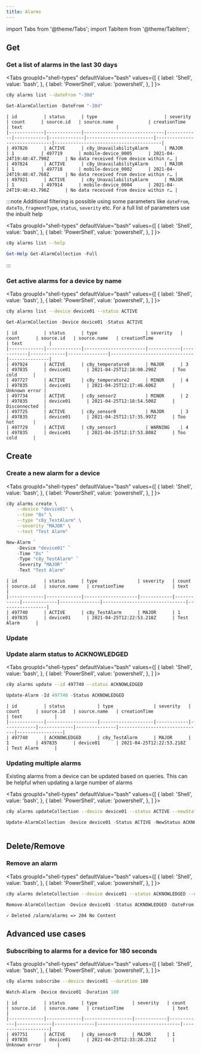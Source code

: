 ```yaml
---
title: Alarms
---
```


import Tabs from '@theme/Tabs';
import TabItem from '@theme/TabItem';

## Get

### Get a list of alarms in the last 30 days


<Tabs
  groupId="shell-types"
  defaultValue="bash"
  values={[
    { label: 'Shell', value: 'bash', },
    { label: 'PowerShell', value: 'powershell', },
  ]
}>
<TabItem value="bash">

```bash
c8y alarms list --dateFrom "-30d"
```

</TabItem>
<TabItem value="powershell">

```powershell
Get-AlarmCollection -DateFrom "-30d"
```

</TabItem>
</Tabs>


```plaintext title="Output"
| id          | status      | type                         | severity   | count      | source.id   | source.name             | creationTime                  | text                                   |
|-------------|-------------|------------------------------|------------|------------|-------------|-------------------------|-------------------------------|----------------------------------------|
| 497826      | ACTIVE      | c8y_UnavailabilityAlarm      | MAJOR      | 1          | 497719      | mobile-device_0005      | 2021-04-24T19:48:47.790Z      | No data received from device within r… |
| 497824      | ACTIVE      | c8y_UnavailabilityAlarm      | MAJOR      | 1          | 497718      | mobile-device_0002      | 2021-04-24T19:48:47.768Z      | No data received from device within r… |
| 497921      | ACTIVE      | c8y_UnavailabilityAlarm      | MAJOR      | 1          | 497914      | mobile-device_0004      | 2021-04-24T19:48:43.796Z      | No data received from device within r… |
```

:::note
Additional filtering is possible using some parameters like `dateFrom`, `dateTo`, `fragmentType`, `status`, `severity` etc. For a full list of parameters use the inbuilt help

<Tabs
  groupId="shell-types"
  defaultValue="bash"
  values={[
    { label: 'Shell', value: 'bash', },
    { label: 'PowerShell', value: 'powershell', },
  ]
}>
<TabItem value="bash">

```bash
c8y alarms list --help
```

</TabItem>
<TabItem value="powershell">

```powershell
Get-Help Get-AlarmCollection -Full
```

</TabItem>
</Tabs>
:::

### Get active alarms for a device by name

<Tabs
  groupId="shell-types"
  defaultValue="bash"
  values={[
    { label: 'Shell', value: 'bash', },
    { label: 'PowerShell', value: 'powershell', },
  ]
}>
<TabItem value="bash">

```bash
c8y alarms list --device device01 --status ACTIVE
```

</TabItem>
<TabItem value="powershell">

```powershell
Get-AlarmCollection -Device device01 -Status ACTIVE
```

</TabItem>
</Tabs>


```plaintext title="Output"
| id          | status      | type                  | severity   | count      | source.id   | source.name   | creationTime                  | text          |
|-------------|-------------|-----------------------|------------|------------|-------------|---------------|-------------------------------|---------------|
| 497924      | ACTIVE      | c8y_temperature0      | MAJOR      | 3          | 497835      | device01      | 2021-04-25T12:18:00.290Z      | Too cold      |
| 497727      | ACTIVE      | c8y_temperature2      | MINOR      | 4          | 497835      | device01      | 2021-04-25T12:17:46.606Z      | Unknown error |
| 497734      | ACTIVE      | c8y_sensor2           | MINOR      | 2          | 497835      | device01      | 2021-04-25T12:18:54.500Z      | Disconnected  |
| 497725      | ACTIVE      | c8y_sensor0           | MAJOR      | 3          | 497835      | device01      | 2021-04-25T12:17:35.997Z      | Too hot       |
| 497729      | ACTIVE      | c8y_sensor3           | WARNING    | 4          | 497835      | device01      | 2021-04-25T12:17:53.808Z      | Too cold      |
```

## Create

### Create a new alarm for a device

<Tabs
  groupId="shell-types"
  defaultValue="bash"
  values={[
    { label: 'Shell', value: 'bash', },
    { label: 'PowerShell', value: 'powershell', },
  ]
}>
<TabItem value="bash">

```bash
c8y alarms create \
    --device "device01" \
    --time "0s" \
    --type "c8y_TestAlarm" \
    --severity "MAJOR" \
    --text "Test Alarm"
```

</TabItem>
<TabItem value="powershell">

```powershell
New-Alarm `
    -Device "device01" `
    -Time "0s" `
    -Type "c8y_TestAlarm" `
    -Severity "MAJOR" `
    -Text "Test Alarm"
```

</TabItem>
</Tabs>


```plaintext title="Output"
| id          | status      | type               | severity   | count      | source.id   | source.name   | creationTime                  | text            |
|-------------|-------------|--------------------|------------|------------|-------------|---------------|-------------------------------|-----------------|
| 497740      | ACTIVE      | c8y_TestAlarm      | MAJOR      | 1          | 497835      | device01      | 2021-04-25T12:22:53.218Z      | Test Alarm      |
```

### Update

### Update alarm status to ACKNOWLEDGED

<Tabs
  groupId="shell-types"
  defaultValue="bash"
  values={[
    { label: 'Shell', value: 'bash', },
    { label: 'PowerShell', value: 'powershell', },
  ]
}>
<TabItem value="bash">

```bash
c8y alarms update --id 497740 --status ACKNOWLEDGED
```

</TabItem>
<TabItem value="powershell">

```powershell
Update-Alarm -Id 497740 -Status ACKNOWLEDGED
```

</TabItem>
</Tabs>


```plaintext title="Output"
| id          | status            | type               | severity   | count      | source.id   | source.name   | creationTime                  | text            |
|-------------|-------------------|--------------------|------------|------------|-------------|---------------|-------------------------------|-----------------|
| 497740      | ACKNOWLEDGED      | c8y_TestAlarm      | MAJOR      | 1          | 497835      | device01      | 2021-04-25T12:22:53.218Z      | Test Alarm      |
```

### Updating multiple alarms

Existing alarms from a device can be updated based on queries. This can be helpful when updating a large number of alarms

<Tabs
  groupId="shell-types"
  defaultValue="bash"
  values={[
    { label: 'Shell', value: 'bash', },
    { label: 'PowerShell', value: 'powershell', },
  ]
}>
<TabItem value="bash">

```bash
c8y alarms updateCollection --device device01 --status ACTIVE --newStatus ACKNOWLEDGED
```

</TabItem>
<TabItem value="powershell">

```powershell
Update-AlarmCollection -Device device01 -Status ACTIVE -NewStatus ACKNOWLEDGED
```

</TabItem>
</Tabs>


```plaintext title="No output"
```

## Delete/Remove

### Remove an alarm

<Tabs
  groupId="shell-types"
  defaultValue="bash"
  values={[
    { label: 'Shell', value: 'bash', },
    { label: 'PowerShell', value: 'powershell', },
  ]
}>
<TabItem value="bash">

```bash
c8y alarms deleteCollection --device device01 --status ACKNOWLEDGED --dateFrom -1d
```

</TabItem>
<TabItem value="powershell">

```powershell
Remove-AlarmCollection -Device device01 -Status ACKNOWLEDGED -DateFrom -1d
```

</TabItem>
</Tabs>

```plaintext title="Output (standard error)"
✓ Deleted /alarm/alarms => 204 No Content
```

## Advanced use cases

### Subscribing to alarms for a device for 180 seconds

<Tabs
  groupId="shell-types"
  defaultValue="bash"
  values={[
    { label: 'Shell', value: 'bash', },
    { label: 'PowerShell', value: 'powershell', },
  ]
}>
<TabItem value="bash">

```bash
c8y alarms subscribe --device device01 --duration 180
```

</TabItem>
<TabItem value="powershell">

```powershell
Watch-Alarm -Device device01 -Duration 180
```

</TabItem>
</Tabs>


```plaintext title="Output"
| id          | status      | type             | severity   | count      | source.id   | source.name   | creationTime                  | text               |
|-------------|-------------|------------------|------------|------------|-------------|---------------|-------------------------------|--------------------|
| 497751      | ACTIVE      | c8y_sensor0      | MAJOR      | 1          | 497835      | device01      | 2021-04-25T12:33:28.231Z      | Unknown error      |
```
